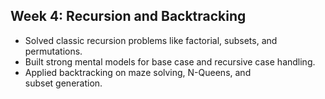 ## Week 4: Recursion and Backtracking

- Solved classic recursion problems like factorial, subsets, and permutations.  
- Built strong mental models for base case and recursive case handling.  
- Applied backtracking on maze solving, N-Queens, and subset generation.
